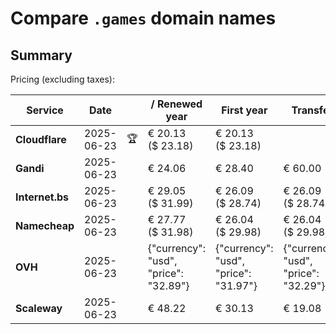 # Compare `.games` domain names

## Summary

Pricing (excluding taxes):

| Service | Date |  | / Renewed year | First year | Transfer | Restoration |
|--|--|--|--|--|--|--|
| **Cloudflare** | 2025-06-23 | 🏆 | € 20.13<br>($ 23.18) | € 20.13<br>($ 23.18) |  |  |
| **Gandi** | 2025-06-23 |  | € 24.06 | € 28.40 | € 60.00 | € 94.53 |
| **Internet.bs** | 2025-06-23 |  | € 29.05<br>($ 31.99) | € 26.09<br>($ 28.74) | € 26.09<br>($ 28.74) | € 260.69<br>($ 287.19) |
| **Namecheap** | 2025-06-23 |  | € 27.77<br>($ 31.98) | € 26.04<br>($ 29.98) | € 26.04<br>($ 29.98) |  |
| **OVH** | 2025-06-23 |  | {"currency": "usd", "price": "32.89"} | {"currency": "usd", "price": "31.97"} | {"currency": "usd", "price": "32.29"} |  |
| **Scaleway** | 2025-06-23 |  | € 48.22 | € 30.13 | € 19.08 | € 49.99 |
